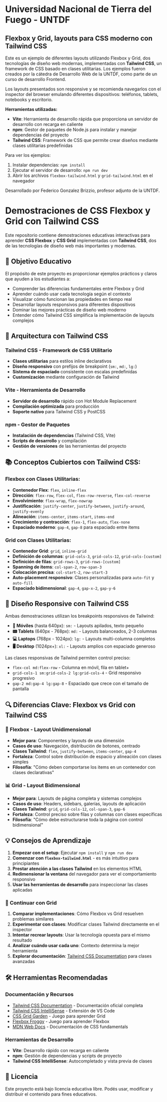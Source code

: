 # Universidad Nacional de Tierra del Fuego - UNTDF

## Flexbox y Grid, layouts para CSS moderno con Tailwind CSS

Este es un ejemplo de diferentes layouts utilizando Flexbox y Grid, dos tecnologías de diseño web modernas, implementadas con **Tailwind CSS**, un framework de CSS basado en clases utilitarias. Los ejemplos fueron creados por la cátedra de Desarrollo Web de la UNTDF, como parte de un curso de desarrollo Frontend.

Los layouts presentados son responsive y se recomienda navegarlos con el inspector del browser emulando diferentes dispositivos: teléfonos, tablets, notebooks y escritorio.

**Herramientas utilizadas:**
- **Vite**: Herramienta de desarrollo rápida que proporciona un servidor de desarrollo con recarga en caliente
- **npm**: Gestor de paquetes de Node.js para instalar y manejar dependencias del proyecto
- **Tailwind CSS**: Framework de CSS que permite crear diseños mediante clases utilitarias predefinidas

Para ver los ejemplos:
1. Instalar dependencias: `npm install`
2. Ejecutar el servidor de desarrollo: `npm run dev`
3. Abrir los archivos `flexbox-tailwind.html` y `grid-tailwind.html` en el navegador

Desarrollado por Federico Gonzalez Brizzio, profesor adjunto de la UNTDF.

# Demostraciones de CSS Flexbox y Grid con Tailwind CSS

Este repositorio contiene demostraciones educativas interactivas para aprender **CSS Flexbox** y **CSS Grid** implementadas con **Tailwind CSS**, dos de las tecnologías de diseño web más importantes y modernas.

## 🎯 Objetivo Educativo

El propósito de este proyecto es proporcionar ejemplos prácticos y claros que ayuden a los estudiantes a:

- Comprender las diferencias fundamentales entre Flexbox y Grid
- Aprender cuándo usar cada tecnología según el contexto
- Visualizar cómo funcionan las propiedades en tiempo real
- Desarrollar layouts responsivos para diferentes dispositivos
- Dominar las mejores prácticas de diseño web moderno
- Entender cómo Tailwind CSS simplifica la implementación de layouts complejos

## 🔧 Arquitectura con Tailwind CSS

### Tailwind CSS - Framework de CSS Utilitario
- **Clases utilitarias** para estilos inline declarativos
- **Diseño responsivo** con prefijos de breakpoint (`sm:`, `md:`, `lg:`)
- **Sistema de espaciado** consistente con escalas predefinidas
- **Customización** mediante configuración de Tailwind

### Vite - Herramienta de Desarrollo
- **Servidor de desarrollo** rápido con Hot Module Replacement
- **Compilación optimizada** para producción
- **Soporte nativo** para Tailwind CSS y PostCSS

### npm - Gestor de Paquetes
- **Instalación de dependencias** (Tailwind CSS, Vite)
- **Scripts de desarrollo** y compilación
- **Gestión de versiones** de las herramientas del proyecto

## 📚 Conceptos Cubiertos con Tailwind CSS:

### Flexbox con Clases Utilitarias:
- **Contenedor Flex**: `flex`, `inline-flex`
- **Dirección**: `flex-row`, `flex-col`, `flex-row-reverse`, `flex-col-reverse`
- **Envolvimiento**: `flex-wrap`, `flex-nowrap`
- **Justificación**: `justify-center`, `justify-between`, `justify-around`, `justify-evenly`
- **Alineación**: `items-center`, `items-start`, `items-end`
- **Crecimiento y contracción**: `flex-1`, `flex-auto`, `flex-none`
- **Espaciado moderno**: `gap-4`, `gap-8` para espaciado entre items

### Grid con Clases Utilitarias:
- **Contenedor Grid**: `grid`, `inline-grid`
- **Definición de columnas**: `grid-cols-3`, `grid-cols-12`, `grid-cols-[custom]`
- **Definición de filas**: `grid-rows-3`, `grid-rows-[custom]`
- **Spanning de items**: `col-span-2`, `row-span-3`
- **Colocación precisa**: `col-start-2`, `row-start-3`
- **Auto-placement responsivo**: Clases personalizadas para `auto-fit` y `auto-fill`
- **Espaciado bidimensional**: `gap-4`, `gap-x-2`, `gap-y-6`

## 📱 Diseño Responsive con Tailwind CSS

Ambas demostraciones utilizan los breakpoints responsivos de Tailwind:

- **📱 Móviles** (hasta 640px): `sm:` - Layouts apilados, texto pequeño
- **📟 Tablets** (640px - 768px): `md:` - Layouts balanceados, 2-3 columnas
- **💻 Laptops** (768px - 1024px): `lg:` - Layouts multi-columna completos
- **🖥️ Desktop** (1024px+): `xl:` - Layouts amplios con espaciado generoso

Las clases responsivas de Tailwind permiten control preciso:
- `flex-col md:flex-row` - Columna en móvil, fila en tablet+
- `grid-cols-1 sm:grid-cols-2 lg:grid-cols-4` - Grid responsivo progresivo
- `gap-2 md:gap-4 lg:gap-8` - Espaciado que crece con el tamaño de pantalla

## 🔍 Diferencias Clave: Flexbox vs Grid con Tailwind CSS

### 🔄 **Flexbox - Layout Unidimensional**
- **Mejor para**: Componentes y layouts de una dimensión
- **Casos de uso**: Navegación, distribución de botones, centrado
- **Clases Tailwind**: `flex`, `justify-between`, `items-center`, `gap-4`
- **Fortaleza**: Control sobre distribución de espacio y alineación con clases simples
- **Filosofía**: "Cómo deben comportarse los items en un contenedor con clases declarativas"

### 📊 **Grid - Layout Bidimensional**
- **Mejor para**: Layouts de página completa y sistemas complejos
- **Casos de uso**: Headers, sidebars, galerías, layouts de aplicación
- **Clases Tailwind**: `grid`, `grid-cols-12`, `col-span-3`, `gap-6`
- **Fortaleza**: Control preciso sobre filas y columnas con clases específicas
- **Filosofía**: "Cómo debe estructurarse toda la página con control bidimensional"

## 💡 Consejos de Aprendizaje

1. **Empezar con el setup**: Ejecutar `npm install` y `npm run dev`
2. **Comenzar con `flexbox-tailwind.html`** - es más intuitivo para principiantes
3. **Prestar atención a las clases Tailwind** en los elementos HTML
4. **Redimensionar la ventana** del navegador para ver el comportamiento responsivo
5. **Usar las herramientas de desarrollo** para inspeccionar las clases aplicadas

### 🚀 **Continuar con Grid**
1. **Comparar implementaciones**: Cómo Flexbox vs Grid resuelven problemas similares
2. **Experimentar con clases**: Modificar clases Tailwind directamente en el inspector
3. **Intentar recrear layouts**: Usar la tecnología opuesta para el mismo resultado
4. **Analizar cuándo usar cada uno**: Contexto determina la mejor herramienta
5. **Explorar documentación**: [Tailwind CSS Documentation](https://tailwindcss.com) para clases avanzadas

## 🛠️ Herramientas Recomendadas

### Documentación y Recursos
- [Tailwind CSS Documentation](https://tailwindcss.com) - Documentación oficial completa
- [Tailwind CSS IntelliSense](https://marketplace.visualstudio.com/items?itemName=bradlc.vscode-tailwindcss) - Extensión de VS Code
- [CSS Grid Garden](https://cssgridgarden.com/) - Juego para aprender Grid
- [Flexbox Froggy](https://flexboxfroggy.com/) - Juego para aprender Flexbox
- [MDN Web Docs](https://developer.mozilla.org/) - Documentación de CSS fundamentals

### Herramientas de Desarrollo
- **Vite**: Desarrollo rápido con recarga en caliente
- **npm**: Gestión de dependencias y scripts de proyecto
- **Tailwind CSS IntelliSense**: Autocompletado y vista previa de clases

## 📄 Licencia

Este proyecto está bajo licencia educativa libre. Podés usar, modificar y distribuir el contenido para fines educativos.
